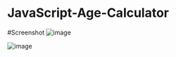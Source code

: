 # JavaScript-Age-Calculator

#Screenshot
![image](https://github.com/shadikhasan/JavaScript-Age-Calculator/assets/48581997/c3d04c7e-b603-4371-9821-2764669cdbe9)

![image](https://github.com/shadikhasan/JavaScript-Age-Calculator/assets/48581997/7ab25623-d017-4333-887b-1826b6ca6d85)

